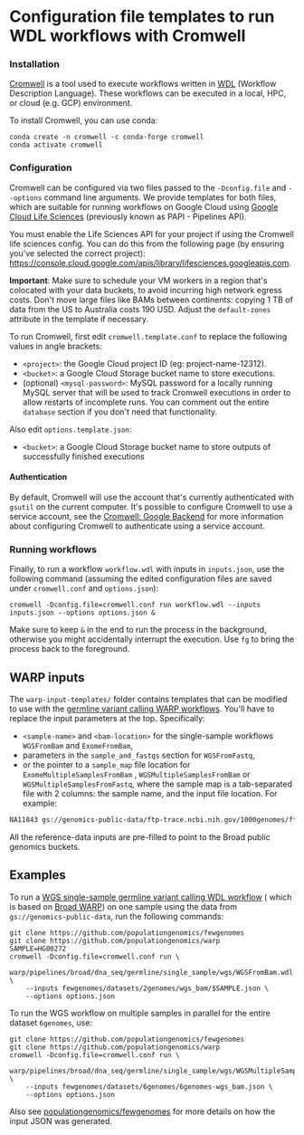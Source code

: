 # Configuration file templates to run WDL workflows with Cromwell

### Installation

[Cromwell](https://cromwell.readthedocs.io/) is a tool used to execute workflows written
in [WDL](https://github.com/openwdl/wdl/blob/main/versions/1.0/SPEC.md)
(Workflow Description Language). These workflows can be executed in a local, HPC, or
cloud (e.g. GCP) environment.

To install Cromwell, you can use conda:

```
conda create -n cromwell -c conda-forge cromwell
conda activate cromwell
```

### Configuration

Cromwell can be configured via two files passed to the `-Dconfig.file` and `--options`
command line arguments. We provide templates for both files, which are suitable for
running workflows on Google Cloud using
[Google Cloud Life Sciences](https://cromwell.readthedocs.io/en/stable/tutorials/PipelinesApi101/)
(previously known as PAPI - Pipelines API).

You must enable the Life Sciences API for your project if using the Cromwell life sciences config. You can do this from the following page (by ensuring you've selected the correct project): https://console.cloud.google.com/apis/library/lifesciences.googleapis.com.

**Important**: Make sure to schedule your VM workers in a region that's colocated with
your data buckets, to avoid incurring high network egress costs. Don't move large files
like BAMs between continents: copying 1 TB of data from the US to Australia costs 190
USD. Adjust the `default-zones`
attribute in the template if necessary.

To run Cromwell, first edit `cromwell.template.conf` to replace the following values in
angle brackets:

* `<project>`: the Google Cloud project ID (eg: project-name-12312).
* `<bucket>`: a Google Cloud Storage bucket name to store executions.
* (optional) `<mysql-password>`: MySQL password for a locally running MySQL server that
  will be used to track Cromwell executions in order to allow restarts of incomplete
  runs. You can comment out the entire `database` section if you don't need that
  functionality.

Also edit `options.template.json`:

* `<bucket>`: a Google Cloud Storage bucket name to store outputs of successfully
  finished executions
  
#### Authentication

By default, Cromwell will use the account that's currently authenticated with `gsutil` on the current computer. It's possible to configure Cromwell to use a service account, see the [Cromwell: Google Backend](https://cromwell.readthedocs.io/en/stable/backends/Google/) for more information about configuring Cromwell to authenticate using a service account.
  
### Running workflows

Finally, to run a workflow `workflow.wdl` with inputs in `inputs.json`, use the
following command (assuming the edited configuration files are saved
under `cromwell.conf` and `options.json`):

```
cromwell -Dconfig.file=cromwell.conf run workflow.wdl --inputs inputs.json --options options.json &
```

Make sure to keep `&` in the end to run the process in the background, otherwise you
might accidentally interrupt the execution. Use `fg` to bring the process back to the
foreground.



## WARP inputs

The `warp-input-templates/` folder contains templates that can be modified to use with
the [germline variant calling WARP workflows](https://github.com/populationgenomics/warp/blob/master/pipelines/broad/dna_seq/germline/).
You'll have to replace the input parameters at the top. Specifically:

* `<sample-name>` and `<bam-location>` for the single-sample workflows `WGSFromBam`
  and `ExomeFromBam`,
* parameters in the `sample_and_fastqs` section for `WGSFromFastq`,
* or the pointer to a `sample_map` file location for `ExomeMultipleSamplesFromBam`
  , `WGSMultipleSamplesFromBam` or `WGSMultipleSamplesFromFastq`, where the sample map
  is a tab-separated file with 2 columns: the sample name, and the input file location.
  For example:

```bash
NA11843	gs://genomics-public-data/ftp-trace.ncbi.nih.gov/1000genomes/ftp/phase3/data/NA11843/alignment/NA11843.mapped.ILLUMINA.bwa.CEU.low_coverage.20120522.bam
```

All the reference-data inputs are pre-filled to point to the Broad public genomics
buckets.


## Examples

To run
a [WGS single-sample germline variant calling WDL workflow](https://github.com/populationgenomics/warp/blob/start_from_mapped_bam/pipelines/broad/dna_seq/germline/single_sample/) (
which is based on [Broad WARP](https://github.com/broadinstitute/warp/)) on one sample
using the data from `gs://genomics-public-data`, run the following commands:

```
git clone https://github.com/populationgenomics/fewgenomes
git clone https://github.com/populationgenomics/warp
SAMPLE=HG00272
cromwell -Dconfig.file=cromwell.conf run \
    warp/pipelines/broad/dna_seq/germline/single_sample/wgs/WGSFromBam.wdl \ 
    --inputs fewgenomes/datasets/2genomes/wgs_bam/$SAMPLE.json \
    --options options.json
```

To run the WGS workflow on multiple samples in parallel for the entire dataset 
`6genomes`, use:

```
git clone https://github.com/populationgenomics/fewgenomes
git clone https://github.com/populationgenomics/warp
cromwell -Dconfig.file=cromwell.conf run \
    warp/pipelines/broad/dna_seq/germline/single_sample/wgs/WGSMultipleSamplesFromBam.wdl \ 
    --inputs fewgenomes/datasets/6genomes/6genomes-wgs_bam.json \
    --options options.json
```

Also
see [populationgenomics/fewgenomes](https://github.com/populationgenomics/fewgenomes)
for more details on how the input JSON was generated.

